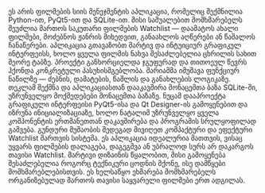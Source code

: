 ეს არის ფილმების სიის მენეჯმენტის აპლიკაცია, რომელიც შექმნილია Python-ით, PyQt5-ით და SQLite-ით. მისი საშუალებით მომხმარებელს შეუძლია მართოს საკუთარი ფილმების Watchlist — დაამატოს ახალი ფილმები, მოძებნოს ჟანრის მიხედვით, განაახლოს აღწერები ან წაშალოს ჩანაწერები. აპლიკაცია გთავაზობთ მარტივ და ინტუიციურ გრაფიკულ ინტერფეისს, ხოლო ყველა ფილმის ნახვა შესაძლებელია ცხრილის სახით მეორე ტაბზე.
პროექტი განხორციელდა ჯგუფურად და თითოეულ წევრს ჰქონდა კონკრეტული პასუხისმგებლობა. მარიამმა იმუშავა ფუნქციურ ნაწილზე — ძებნის, დამატების, წაშლის და განახლების ლოგიკაზე. თეკლამ შექმნა და აპლიკაციასთან დააკავშირა მონაცემთა ბაზა SQLite-ში, უზრუნველყო მოქმედებები მონაცემთა ბაზაზე. ნუცამ დააპროექტა გრაფიკული ინტერფეისი PyQt5-ისა და Qt Designer-ის გამოყენებით და იზრუნა ინიციალიზაციაზე, ხოლო ნატალიმ უზრუნველყო ყველა კომპონენტის ერთმანეთთან დაკავშირება და პროგრამის სრულყოფილად გაშვება. გუნდური მუშაობის შედეგად მივიღეთ კომპაქტური და ეფექტური Watchlist მართვის სისტემა.
ეს აპლიკაცია იდეალურია მათთვის, ვისაც უყვარს ფილმების დალაგება, დაგეგმვა ან უბრალოდ სურს არ დაკარგოს თავისი Watchlist. მარტივი დიზაინის წყალობით, მისი გამოყენება შესაძლებელია როგორც ტექნიკური ცოდნის მქონე, ისე დამწყები მომხმარებლებისთვის. ეს ხელსაწყო ეხმარება მომხმარებელს ორგანიზებულად მართოს თავისი საყვარელი ფილმები ერთ ადგილას.
